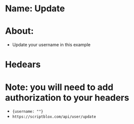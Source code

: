 # Name: Update
# About:
- Update your username in this example

# Hedears
# Note: you will need to add authorization to your headers 
- ```{username: ""}```
- ```https://scriptblox.com/api/user/update```
